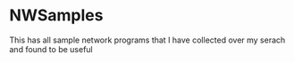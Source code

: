 NWSamples
=========

This has all sample network programs that I have collected over my serach and found to be useful
